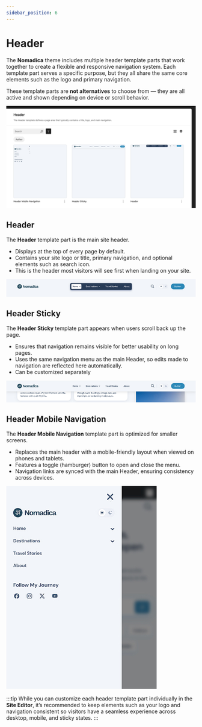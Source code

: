 ```yaml
---
sidebar_position: 6
---
```

# Header

The **Nomadica** theme includes multiple header template parts that work together to create a flexible and responsive navigation system. Each template part serves a specific purpose, but they all share the same core elements such as the logo and primary navigation.  

These template parts are **not alternatives** to choose from — they are all active and shown depending on device or scroll behavior.

![header](/img/nomadica/header-parts.jpg)

## Header
The **Header** template part is the main site header.  

- Displays at the top of every page by default.  
- Contains your site logo or title, primary navigation, and optional elements such as search icon.  
- This is the header most visitors will see first when landing on your site.  

![header](/img/nomadica/header-main.jpg)

## Header Sticky
The **Header Sticky** template part appears when users scroll back up the page.  

- Ensures that navigation remains visible for better usability on long pages.  
- Uses the same navigation menu as the main Header, so edits made to navigation are reflected here automatically.  
- Can be customized separately   

![sticky header](/img/nomadica/header-sticky.jpg)

## Header Mobile Navigation
The **Header Mobile Navigation** template part is optimized for smaller screens.  

- Replaces the main header with a mobile-friendly layout when viewed on phones and tablets.  
- Features a toggle (hamburger) button to open and close the menu.  
- Navigation links are synced with the main Header, ensuring consistency across devices.  

![mobile header](/img/nomadica/header-mobile.jpg)

:::tip
While you can customize each header template part individually in the **Site Editor**, it’s recommended to keep elements such as your logo and navigation consistent so visitors have a seamless experience across desktop, mobile, and sticky states.
:::

